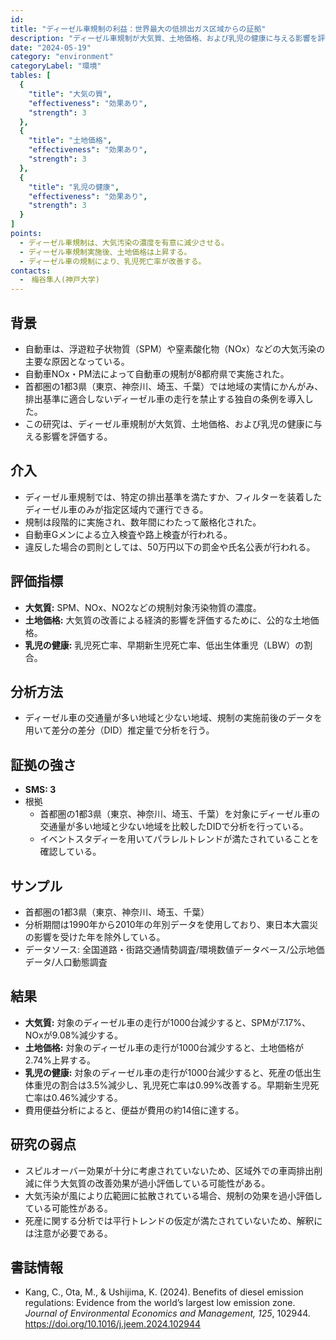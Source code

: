 ```yaml
---
id: 
title: "ディーゼル車規制の利益：世界最大の低排出ガス区域からの証拠"
description: "ディーゼル車規制が大気質、土地価格、および乳児の健康に与える影響を評価する研究"
date: "2024-05-19"
category: "environment"
categoryLabel: "環境"
tables: [
  {
    "title": "大気の質",
    "effectiveness": "効果あり",
    "strength": 3
  },
  {
    "title": "土地価格",
    "effectiveness": "効果あり",
    "strength": 3
  },
  {
    "title": "乳児の健康",
    "effectiveness": "効果あり",
    "strength": 3
  }
]
points:
  - ディーゼル車規制は、大気汚染の濃度を有意に減少させる。
  - ディーゼル車規制実施後、土地価格は上昇する。
  - ディーゼル車の規制により、乳児死亡率が改善する。
contacts:
  -　梅谷隼人(神戸大学)
---
```



## 背景
- 自動車は、浮遊粒子状物質（SPM）や窒素酸化物（NOx）などの大気汚染の主要な原因となっている。
- 自動車NOx・PM法によって自動車の規制が8都府県で実施された。
- 首都圏の1都3県（東京、神奈川、埼玉、千葉）では地域の実情にかんがみ、排出基準に適合しないディーゼル車の走行を禁止する独自の条例を導入した。
- この研究は、ディーゼル車規制が大気質、土地価格、および乳児の健康に与える影響を評価する。

## 介入
- ディーゼル車規制では、特定の排出基準を満たすか、フィルターを装着したディーゼル車のみが指定区域内で運行できる。
- 規制は段階的に実施され、数年間にわたって厳格化された。
- 自動車Gメンによる立入検査や路上検査が行われる。
- 違反した場合の罰則としては、50万円以下の罰金や氏名公表が行われる。


## 評価指標
- **大気質:** SPM、NOx、NO2などの規制対象汚染物質の濃度。
- **土地価格:** 大気質の改善による経済的影響を評価するために、公的な土地価格。
- **乳児の健康:** 乳児死亡率、早期新生児死亡率、低出生体重児（LBW）の割合。

## 分析方法
- ディーゼル車の交通量が多い地域と少ない地域、規制の実施前後のデータを用いて差分の差分（DID）推定量で分析を行う。

## 証拠の強さ
- **SMS: 3**
- 根拠
  - 首都圏の1都3県（東京、神奈川、埼玉、千葉）を対象にディーゼル車の交通量が多い地域と少ない地域を比較したDIDで分析を行っている。
  - イベントスタディーを用いてパラレルトレンドが満たされていることを確認している。

## サンプル
- 首都圏の1都3県（東京、神奈川、埼玉、千葉）
- 分析期間は1990年から2010年の年別データを使用しており、東日本大震災の影響を受けた年を除外している。
- データソース: 全国道路・街路交通情勢調査/環境数値データベース/公示地価データ/人口動態調査

## 結果
- **大気質:** 対象のディーゼル車の走行が1000台減少すると、SPMが7.17%、NOxが9.08%減少する。
- **土地価格:** 対象のディーゼル車の走行が1000台減少すると、土地価格が2.74%上昇する。
- **乳児の健康:** 対象のディーゼル車の走行が1000台減少すると、死産の低出生体重児の割合は3.5%減少し、乳児死亡率は0.99%改善する。早期新生児死亡率は0.46%減少する。
- 費用便益分析によると、便益が費用の約14倍に達する。


## 研究の弱点
- スピルオーバー効果が十分に考慮されていないため、区域外での車両排出削減に伴う大気質の改善効果が過小評価している可能性がある。
- 大気汚染が風により広範囲に拡散されている場合、規制の効果を過小評価している可能性がある。
- 死産に関する分析では平行トレンドの仮定が満たされていないため、解釈には注意が必要である。


## 書誌情報
- Kang, C., Ota, M., & Ushijima, K. (2024). Benefits of diesel emission regulations: Evidence from the world’s largest low emission zone. *Journal of Environmental Economics and Management, 125*, 102944. https://doi.org/10.1016/j.jeem.2024.102944